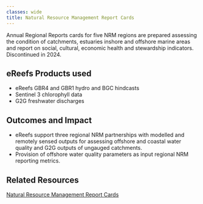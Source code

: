 ```yaml
---
classes: wide
title: Natural Resource Management Report Cards
---
```


Annual Regional Reports cards for five NRM regions are prepared assessing the condition of catchments, estuaries inshore and offshore marine areas and report on social, cultural, economic health and stewardship indicators. Discontinued in 2024.

## eReefs Products used
- eReefs GBR4 and GBR1 hydro and BGC hindcasts 
- Sentinel 3 chlorophyll data
- G2G freshwater discharges

## Outcomes and Impact
- eReefs support three regional NRM partnerships with modelled and remotely sensed outputs for assessing offshore and coastal water quality and G2G outputs of ungauged catchments.
- Provision of offshore water quality parameters as input regional NRM reporting metrics.

## Related Resources
<a href="https://www.reefplan.qld.gov.au/tracking-progress/regional-report-cards">Natural Resource Management Report Cards</a>